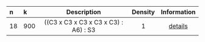 |n|k|Description|Density|Information|
 |:---|:---|:-----:|:-------:|:----------:|
|18|900|((C3 x C3 x C3 x C3 x C3) : A6) : S3|1|[details](TransitiveGroup(18,900).txt)|
